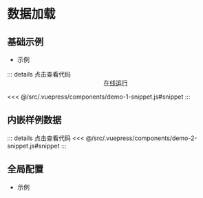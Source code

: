 # 数据加载

## 基础示例

<!-- -   示例内容：
    -   数据格式
        -   节点位置
        -   节点半径
        -   节点颜色
        -   画布宽高
    -   数据加载
    -   图绘制 -->

- 示例

<demo-1/>
::: details 点击查看代码 
<div style="text-align: center">
<a href = 'https://codesandbox.io/s/upbeat-gould-gtz10'>
在线运行
</a>
</div>

<<< @/src/.vuepress/components/demo-1-snippet.js#snippet
:::

<!-- <iframe src="https://codesandbox.io/s/upbeat-gould-gtz10" width="700px" height="500px" frameborder="0" scrolling="no"> </iframe> -->

## 内嵌样例数据

<!-- -   示例内容：
    -   内嵌样例数据使用
    -   数据加载
    -   图绘制
-   示例 -->

<demo-2/>

::: details 点击查看代码
<<< @/src/.vuepress/components/demo-2-snippet.js#snippet
:::

## 全局配置

<!-- -   示例内容：
    -   全局配置
        -   挂载`dom`
        -   节点半径
        -   节点颜色
        -   节点数量
        -   画布宽高
        -   背景颜色
    -   数据加载
    -   图绘制 -->

- 示例

<!-- <demo-3/>
::: details 点击查看代码
<<< @/src/.vuepress/components/demo-3-snippet.js#snippet
::: -->
